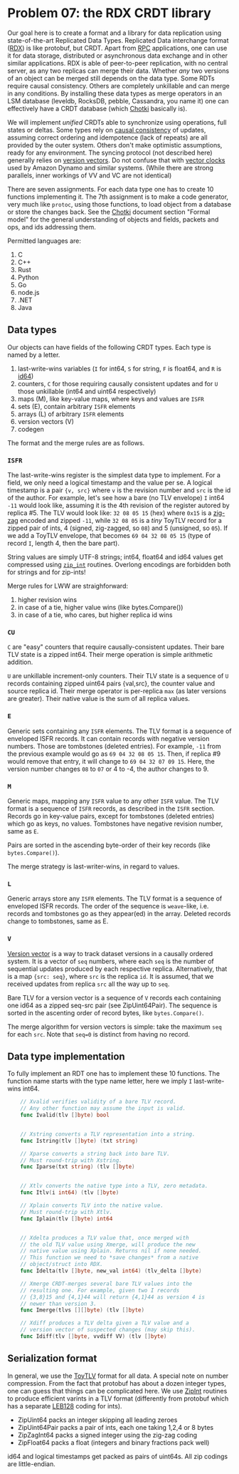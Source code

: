 #   Problem 07: the RDX CRDT library

Our goal here is to create a format and a library for data
replication using state-of-the-art Replicated Data Types.
Replicated Data interchange format ([RDX][j]) is like
protobuf, but CRDT. Apart from [RPC][p] applications, one can
use it for data storage, distributed or asynchronous data
exchange and in other similar applications. RDX is able of
peer-to-peer replication, with no central server, as any two
replicas can merge their data. Whether *any* two versions of an
object can be merged still depends on the data type. Some RDTs
require causal consistency. Others are completely unkillable and
can merge in any conditions. By installing these data types as
merge operators in an LSM database (leveldb, RocksDB, pebble,
Cassandra, you name it) one can effectively have a CRDT database
(which [Chotki][c] basically is).

We will implement *unified* CRDTs able to synchronize using
operations, full states or deltas. Some types rely on [causal
consistency][x] of updates, assuming correct ordering and
idempotence (lack of repeats) are all provided by the outer
system. Others don't make optimistic assumptions, ready for any
environment. The syncing protocol (not described here) generally
relies on [version vectors][v]. Do not confuse that with [vector
clocks][r] used by Amazon Dynamo and similar systems. (While
there are strong parallels, inner workings of VV and VC are not
identical)

There are seven assignments. For each data type one has to
create 10 functions implementing it. The 7th assignment is to
make a code generator, very much like `protoc`, using those
functions, to load object from a database or store the changes
back. See the [Chotki][c] document section "Formal model" for
the general understanding of objects and fields, packets and
ops, and ids addressing them.

Permitted languages are:
 1. C
 2. C++
 3. Rust
 4. Python
 5. Go
 6. node.js
 7. .NET
 8. Java

##  Data types

Our objects can have fields of the following CRDT types. Each
type is named by a letter. 

 1. last-write-wins variables (`I` for int64, `S` for string, `F`
    is float64, and `R` is [id64][i])
 2. counters, `C` for those requiring causally consistent updates
    and for `U` those unkillable (int64 and uint64 respectively)
 3. maps (M), like key-value maps, where keys and values are `ISFR`
 4. sets (E), contain arbitrary `ISFR` elements
 5. arrays (L) of arbitrary `ISFR` elements
 6. version vectors (V)
 7. codegen

The format and the merge rules are as follows.

### `ISFR`

The last-write-wins register is the simplest data type to
implement. For a field, we only need a logical timestamp and the
value per se. A logical timestamp is a pair `{v, src}` where `v`
is the revision number and `src` is the id of the author. For
example, let's see how a bare (no TLV envelope) `I` int64 `-11`
would look like, assuming it is the 4th revision of the register
autored by replica #5. The TLV would look like: `32 08 05 15`
(hex) where `0x15` is a [zig-zag][g] encoded and zipped `-11`,
while `32 08 05` is a *tiny* ToyTLV record for a zipped pair of
ints, 4 (signed, zig-zagged, so `08`) and 5 (unsigned, so `05`).
If we add a ToyTLV envelope, that becomes `69 04 32 08 05 15`
(type of record `I`, length 4, then the bare part).

String values are simply UTF-8 strings; int64, float64 and id64
values get compressed using [`zip_int`][z] routines. Overlong
encodings are forbidden both for strings and for zip-ints! 

Merge rules for LWW are straighforward:

 1. higher revision wins
 2. in case of a tie, higher value wins (like bytes.Compare())
 3. in case of a tie, who cares, but higher replica id wins

### `CU`

`C` are "easy" counters that require causally-consistent updates.
Their bare TLV state is a zipped int64. Their merge operation
is simple arithmetic addition.

`U` are unkillable increment-only counters. Their TLV state is a
sequence of `U` records containing zipped uint64 pairs {val,src},
the counter value and source replica id. Their merge operator is
per-replica `max` (as later versions are greater). Their native
value is the sum of all replica values.

### `E`

Generic sets containing any `ISFR` elements. The TLV format is a
sequence of enveloped ISFR records. It can contain records with
negative version numbers. Those are tombstones (deleted
entries). For example, `-11` from the previous example would go
as `69 04 32 08 05 15`. Then, if replica #9 would remove that
entry, it will change to `69 04 32 07 09 15`. Here, the version
number changes `08` to `07` or 4 to -4, the author changes to 9.

### `M`

Generic maps, mapping any `ISFR` value to any other `ISFR`
value. The TLV format is a sequence of `ISFR` records, as
described in the `ISFR` section. Records go in key-value pairs,
except for tombstones (deleted entries) which go as keys, no
values. Tombstones have negative revision number, same as `E`.

Pairs are sorted in the ascending byte-order of their key
records (like `bytes.Compare()`). 

The merge strategy is last-writer-wins, in regard to values.

### `L`

Generic arrays store any `ISFR` elements. The TLV format is a
sequence of enveloped ISFR records. The order of the sequence is
`weave`-like, i.e. records and tombstones go as they appear(ed)
in the array. Deleted records change to tombstones, same as E.

### `V`

[Version vector][v] is a way to track dataset versions in a
causally ordered system. It is a vector of `seq` numbers, where
each `seq` is the number of sequential updates produced by each
respective replica. Alternatively, that is a map `{src: seq}`,
where `src` is the replica `id`. It is assumed, that we received
updates from replica `src` all the way up to `seq`.

Bare TLV for a version vector is a sequence of `V` records each
containing one id64 as a zipped seq-src pair (see
ZipUint64Pair). The sequence is sorted in the ascenting order of
record bytes, like `bytes.Compare()`.

The merge algorithm for version vectors is simple: take the
maximum `seq` for each `src`. Note that `seq=0` is distinct from
having no record.

##  Data type implementation

To fully implement an RDT one has to implement these 10
functions. The function name starts with the type name letter,
here we imply `I` last-write-wins int64.

````go
    // Xvalid verifies validity of a bare TLV record.
    // Any other function may assume the input is valid.
    func Ivalid(tlv []byte) bool 


    // Xstring converts a TLV representation into a string.
    func Istring(tlv []byte) (txt string) 

    // Xparse converts a string back into bare TLV.
    // Must round-trip with Xstring.
    func Iparse(txt string) (tlv []byte) 


    // Xtlv converts the native type into a TLV, zero metadata.
    func Itlv(i int64) (tlv []byte)

    // Xplain converts TLV into the native value.
    // Must round-trip with Xtlv.
    func Iplain(tlv []byte) int64 


    // Xdelta produces a TLV value that, once merged with
    // the old TLV value using Xmerge, will produce the new
    // native value using Xplain. Returns nil if none needed.
    // This function we need to *save changes* from a native
    // object/struct into RDX.
    func Idelta(tlv []byte, new_val int64) (tlv_delta []byte) 

    // Xmerge CRDT-merges several bare TLV values into the
    // resulting one. For example, given two I records
    // {3,8}15 and {4,1}44 will return {4,1}44 as version 4 is
    // newer than version 3.
    func Imerge(tlvs [][]byte) (tlv []byte) 

    // Xdiff produces a TLV delta given a TLV value and a
    // version vector of suspected changes (may skip this).
    func Idiff(tlv []byte, vvdiff VV) (tlv []byte)
````

##  Serialization format

In general, we use the [ToyTLV][t] format for all data. A
special note on number compression. From the fact that protobuf
has about a dozen integer types, one can guess that things can
be complicated here. We use [ZipInt][z] routines to produce
efficient varints in a TLV format (differently from protobuf
which has a separate [LEB128][b] coding for ints). 

  - ZipUint64 packs an integer skipping all leading zeroes
  - ZipUint64Pair packs a pair of ints, each one taking 1,2,4 or
    8 bytes
  - ZipZagInt64 packs a signed integer using the zig-zag coding
  - ZipFloat64 packs a float (integers and binary fractions pack
    well)

id64 and logical timestamps get packed as pairs of uint64s. All
zip codings are little-endian.

[c]: https://github.com/learn-decentralized-systems/Chotki/blob/main/ARCHITECTURE.md
[x]: https://en.wikipedia.org/wiki/Causal_consistency
[v]: https://en.wikipedia.org/wiki/Version_vector
[r]: https://www.educative.io/answers/how-are-vector-clocks-used-in-dynamo
[j]: https://en.wikipedia.org/wiki/RDX
[p]: https://en.wikipedia.org/wiki/Remote_procedure_call
[z]: https://github.com/learn-decentralized-systems/Chotki/blob/main/zipint.go
[g]: https://protobuf.dev/programming-guides/encoding/
[t]: https://github.com/learn-decentralized-systems/toytlv
[b]: https://en.wikipedia.org/wiki/LEB128
[i]: https://github.com/learn-decentralized-systems/Chotki/blob/main/id.go#L12
